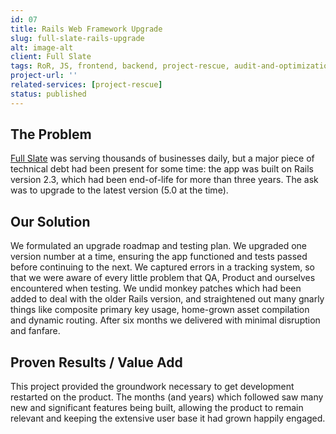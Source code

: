 ```yaml
---
id: 07
title: Rails Web Framework Upgrade
slug: full-slate-rails-upgrade
alt: image-alt
client: Full Slate
tags: RoR, JS, frontend, backend, project-rescue, audit-and-optimization
project-url: ''
related-services: [project-rescue]
status: published
---
```


<div class="problem">
<h2 class="subheading">The Problem</h2>
<p>
<a class="link-pink" href="https://www.fullslate.com/" target="_blank">Full Slate</a> was serving thousands of businesses daily, but a major piece of technical debt had been present for some time: the app was built on Rails version 2.3, which had been end-of-life for more than three years. The ask was to upgrade to the latest version (5.0 at the time).
</p>
</div>

<div class="solution">
<h2 class="subheading">Our Solution</h2>
<p>
We formulated an upgrade roadmap and testing plan. We upgraded one version number at a time, ensuring the app functioned and tests passed before continuing to the next. We captured errors in a tracking system, so that we were aware of every little problem that QA, Product and ourselves encountered when testing. We undid monkey patches which had been added to deal with the older Rails version, and straightened out many gnarly things like composite primary key usage, home-grown asset compilation and dynamic routing. After six months we delivered with minimal disruption and fanfare.
</p>
</div>

<div class="value">
<h2 class="subheading">Proven Results / Value Add</h2>
<p>
This project provided the groundwork necessary to get development restarted on the product. The months (and years) which followed saw many new and significant features being built, allowing the product to remain relevant and keeping the extensive user base it had grown happily engaged.
</p>
</div>
